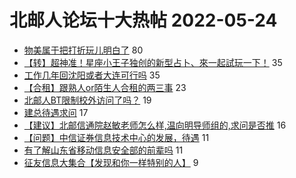 # 北邮人论坛十大热帖 2022-05-24

- [物美属于把打折玩儿明白了](https://bbs.byr.cn/article/Picture/3321621) 80
- [【转】超神准！星座小王子独创的新型占卜、來一起試玩一下！](https://bbs.byr.cn/article/Constellations/326533) 35
- [工作几年回沈阳或者大连可行吗](https://bbs.byr.cn/article/NorthEast/945193) 35
- [【合租】跟熟人or陌生人合租的两三事](https://bbs.byr.cn/article/Talking/6347636) 23
- [北邮人BT限制校外访问了吗？](https://bbs.byr.cn/article/BUPTNet/107393) 19
- [建总待遇求问](https://bbs.byr.cn/article/Job/2164096) 17
- [【建议】北邮信通院赵敏老师怎么样,温向明导师组的,求问是否推](https://bbs.byr.cn/article/AimGraduate/1217025) 16
- [【问题】中信证券信息技术中心的发展，待遇](https://bbs.byr.cn/article/WorkLife/1157169) 11
- [有了解山东省移动信息安全部的前辈吗](https://bbs.byr.cn/article/Shandong/421819) 11
- [征友信息大集合【发现和你一样特别的人】](https://bbs.byr.cn/article/Friends/1971258) 9


